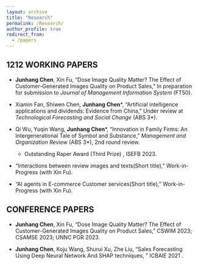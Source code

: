 ```yaml
---
layout: archive
title: "Research"
permalink: /Research/
author_profile: true
redirect_from:
  - /papers
---
```


1212
WORKING PAPERS
------
* **Junhang Chen**, Xin Fu, “Dose Image Quality Matter? The Effect of Customer-Generated Images Quality on Product Sales,” In preparation for submission to *Journal of Management Information System* (FT50).

* Xiamin Fan, Shiwen Chen, **Junhang Chen***, “Artificial intelligence applications and dividends: Evidence from China,” Under review at *Technological Forecasting and Social Change* (ABS 3*).

* Qi Wu, Yuqin Wang, **Junhang Chen***, “Innovation in Family Firms: An Intergenerational Tale of Symbol and Substance,” *Management and Organization Review* (ABS 3*), 2nd round review.
  * Outstanding Raper Award (Third Prize) , ISEFB 2023.

* “Interactions between review images and texts(Short title),” Work-in-Progress (with Xin Fu).

* “AI agents in E-commerce Customer services(Short title),” Work-in-Progress (with Xin Fu).

CONFERENCE PAPERS
------
* **Junhang Chen**, Xin Fu, “Dose Image Quality Matter? The Effect of Customer-Generated Images Quality on Product Sales,” CSWIM 2023; CSAMSE 2023; UNNC PGR 2023.

* **Junhang Chen**, Koju Wang, Shurui Xu, Zhe Liu, “Sales Forecasting Using Deep Neural Network And SHAP techniques, ” ICBAIE 2021 .